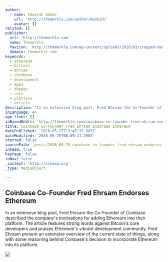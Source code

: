 ```yaml
---
author:
  - name: Eduardo Gómez
    url: 'http://themerkle.com/author/mookid/'
    avatar: {}
related: []
publisher:
  url: 'http://themerkle.com'
  name: Themerkle
  favicon: 'http://themerkle.com/wp-content/uploads/2016/03/cropped-merkle-white-1-192x192.png'
  domain: themerkle.com
keywords:
  - ethereum
  - bitcoin
  - ehrsam
  - coinbase
  - development
  - apps
  - thedao
  - core
  - platform
  - article
description: "In an extensive blog post, Fred Ehrsam the Co-Founder of Coinbase described the company's motivations for adding Ethereum into their platform. The article features strong words against Bitcoin's core developers and praises Ethereum's vibrant development community. Fred Ehrsam present an extensive overview of the current state of things, along with some reasoning behind Coinbase's decision to incorporate Ethereum into its platform."
inLanguage: en
app_links: []
isBasedOnUrl: 'http://themerkle.com/coinbase-co-founder-fred-ehrsam-endorses-ethereum/'
title: Coinbase Co-Founder Fred Ehrsam Endorses Ethereum
datePublished: '2016-05-25T13:45:37.985Z'
dateModified: '2016-05-25T08:09:41.390Z'
starred: false
sourcePath: _posts/2016-05-25-coinbase-co-founder-fred-ehrsam-endorses-ethereum.md
inFeed: true
hasPage: false
inNav: false
_context: 'http://schema.org'
_type: MediaObject

---
```

<article style=""><h1>Coinbase Co-Founder Fred Ehrsam Endorses Ethereum</h1><p>In an extensive blog post, Fred Ehrsam the Co-Founder of Coinbase described the company's motivations for adding Ethereum into their platform. The article features strong words against Bitcoin's core developers and praises Ethereum's vibrant development community. Fred Ehrsam present an extensive overview of the current state of things, along with some reasoning behind Coinbase's decision to incorporate Ethereum into its platform.</p><img src="http://themerkle.com/wp-content/uploads/2015/12/Coinbase-Logo.png" /></article>